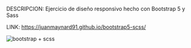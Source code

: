 DESCRIPCION: Ejercicio de diseño responsivo hecho con Bootstrap 5 y Sass 

LINK: https://juanmaynard91.github.io/bootstrap5-scss/

![bootstrap + scss](https://user-images.githubusercontent.com/74424452/121135054-7ef2c680-c80a-11eb-8288-9a841837bfdc.png)

